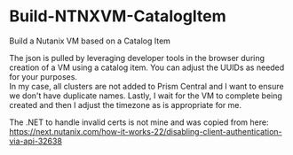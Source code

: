 # Build-NTNXVM-CatalogItem
Build a Nutanix VM based on a Catalog Item

The json is pulled by leveraging developer tools in the browser during creation of a VM using a catalog item.  You can adjust the UUIDs as needed for your purposes.  
In my case, all clusters are not added to Prism Central and I want to ensure we don't have duplicate names.  Lastly, I wait for the VM to complete being created and then 
I adjust the timezone as is appropriate for me.

The .NET to handle invalid certs is not mine and was copied from here:
https://next.nutanix.com/how-it-works-22/disabling-client-authentication-via-api-32638
